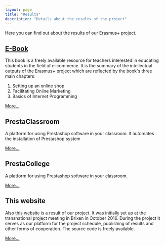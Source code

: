 ```yaml
---
layout: page
title: "Results"
description: "Details about the results of the project"
---
```

<div>Here you can find out about the results of our Erasmus+ project.</div>

<h2>
  <a href="https://fitforecommerce.gitbooks.io/fit-for-e-commerce/content/" target="_blank">
    E-Book
  </a>
</h2>
<div>
This book is a freely available resource for teachers interested in educating students in the field of e-commerce. It is the summary of the intellectual outputs of the Erasmus+ project which are reflected by the book's three main chapters:

<ol class="listgroup">
<li>Setting up an online shop</li>
<li>Facilitating Online Marketing</li>
<li>Basics of Internet Programming</li>
</ol>
<p class="text-right"><a class="btn btn-primary btn-sm" href="https://fitforecommerce.gitbooks.io/fit-for-e-commerce/content/">More…</a></p>
</div>
</div>

<div>
<h2>
  PrestaClassroom
</h2>
<div>  
  A platform for using Prestashop software in your classroom. It automates the installation of Prestashop system
  <p class="text-right"><a class="btn-sm btn btn-primary" href="https://github.com/fitforecommerce/presta-classroom" target="_blank">More…</a></p>
</div>
</div>

<div>
<h2>
  PrestaCollege
</h2>
<div>  
  A platform for using Prestashop software in your classroom.
  <p class="text-right"><a class="btn-sm btn btn-primary" href="https://github.com/fitforecommerce/prestacollege" target="_blank">More…</a></p>
</div>
</div>

<div>
<h2>
  This website
</h2>
<div>
  Also <a href="https://fitforecommerce.github.io">this website</a> is a result of our project. It was initially set up at the transnational project meeting in Brixen in October 2016. During the project it serves as our platform for the project schedule, publishing of results and other forms of cooperation. The source code is freely available.
  <p class="text-right"><a class="btn btn-primary btn-sm" href="https://github.com/fitforecommerce/fitforecommerce.github.io" target="_blank">More…</a></p>
</div>